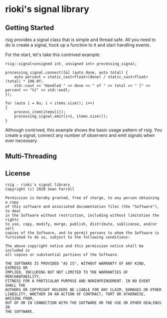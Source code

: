 # rioki's signal library

## Getting Started

rsig provides a signal class that is simple and thread safe. All you need to do 
is create a signal, hock up a function to it and start handling events.

For the start, let's take this contrived example:

    rsig::signal<unsigned int, unsigned int> processing_signal;

    processing_signal.connect([&] (auto done, auto total) {
        auto percent = static_cast<float>(done) / static_cast<float>(total) * 100.0f;
        std::cout << "Handled " << done << " of " << total << " [" << percent << "%]" << std::endl;
    });

    for (auto i = 0u; i < items.size(); i++)
    {
        process_item(items[i]);
        processing_signal.emit(i+1, items.size());
    }

Although contrived, this example shows the basic usage pattern of rsig. You
create a signal, connect any number of observers and emit signals when ever 
necessary.

## Multi-Threading

## License

    rsig - rioki's signal library
    Copyright (c) 2020 Sean Farrell

    Permission is hereby granted, free of charge, to any person obtaining a copy
    of this software and associated documentation files (the "Software"), to deal
    in the Software without restriction, including without limitation the rights
    to use, copy, modify, merge, publish, distribute, sublicense, and/or sell
    copies of the Software, and to permit persons to whom the Software is
    furnished to do so, subject to the following conditions:
    
    The above copyright notice and this permission notice shall be included in
    all copies or substantial portions of the Software.
    
    THE SOFTWARE IS PROVIDED "AS IS", WITHOUT WARRANTY OF ANY KIND, EXPRESS OR
    IMPLIED, INCLUDING BUT NOT LIMITED TO THE WARRANTIES OF MERCHANTABILITY,
    FITNESS FOR A PARTICULAR PURPOSE AND NONINFRINGEMENT. IN NO EVENT SHALL THE
    AUTHORS OR COPYRIGHT HOLDERS BE LIABLE FOR ANY CLAIM, DAMAGES OR OTHER
    LIABILITY, WHETHER IN AN ACTION OF CONTRACT, TORT OR OTHERWISE, ARISING FROM,
    OUT OF OR IN CONNECTION WITH THE SOFTWARE OR THE USE OR OTHER DEALINGS IN
    THE SOFTWARE.
 